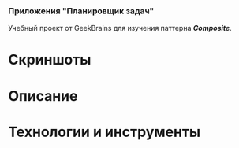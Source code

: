 ### Приложения "Планировщик задач"
Учебный проект от GeekBrains для изучения паттерна ***Composite***.

# Скриншоты



# Описание


# Технологии и инструменты
